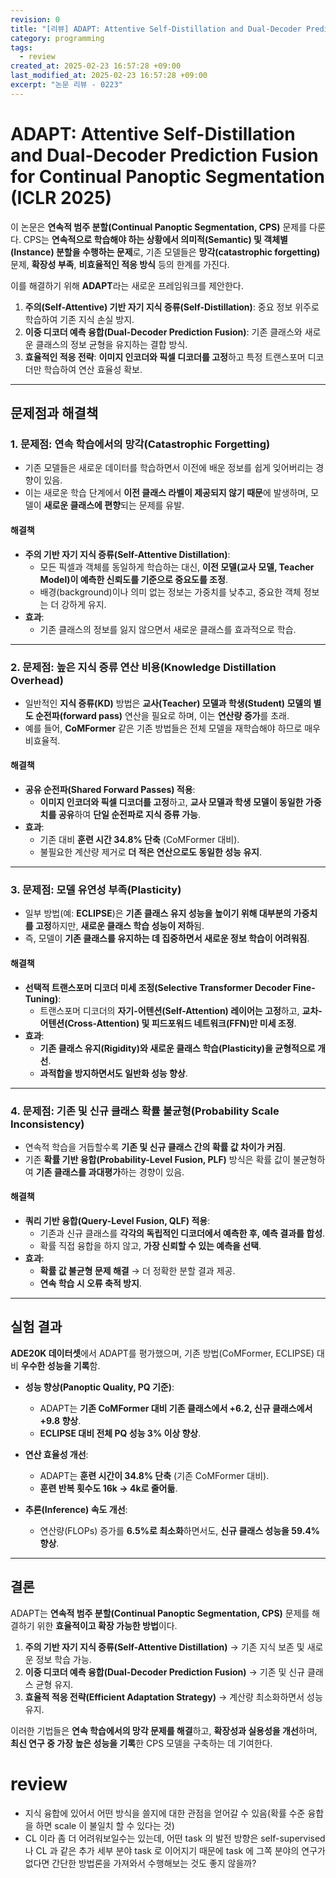 ```yaml
---
revision: 0
title: "[리뷰] ADAPT: Attentive Self-Distillation and Dual-Decoder Prediction Fusion for Continual Panoptic Segmentation (ICLR 2025)"
category: programming
tags:
  - review
created_at: 2025-02-23 16:57:28 +09:00
last_modified_at: 2025-02-23 16:57:28 +09:00
excerpt: "논문 리뷰 - 0223"
---
```


# ADAPT: Attentive Self-Distillation and Dual-Decoder Prediction Fusion for Continual Panoptic Segmentation (ICLR 2025)


이 논문은 **연속적 범주 분할(Continual Panoptic Segmentation, CPS)** 문제를 다룬다. CPS는 **연속적으로 학습해야 하는 상황에서 의미적(Semantic) 및 객체별(Instance) 분할을 수행하는 문제**로, 기존 모델들은 **망각(catastrophic forgetting)** 문제, **확장성 부족**, **비효율적인 적응 방식** 등의 한계를 가진다.

이를 해결하기 위해 **ADAPT**라는 새로운 프레임워크를 제안한다. 
1. **주의(Self-Attentive) 기반 자기 지식 증류(Self-Distillation)**: 중요 정보 위주로 학습하여 기존 지식 손실 방지.
2. **이중 디코더 예측 융합(Dual-Decoder Prediction Fusion)**: 기존 클래스와 새로운 클래스의 정보 균형을 유지하는 결합 방식.
3. **효율적인 적응 전략**: **이미지 인코더와 픽셀 디코더를 고정**하고 특정 트랜스포머 디코더만 학습하여 연산 효율성 확보.

---

## **문제점과 해결책**
### **1. 문제점: 연속 학습에서의 망각(Catastrophic Forgetting)**
- 기존 모델들은 새로운 데이터를 학습하면서 이전에 배운 정보를 쉽게 잊어버리는 경향이 있음.
- 이는 새로운 학습 단계에서 **이전 클래스 라벨이 제공되지 않기 때문**에 발생하며, 모델이 **새로운 클래스에 편향**되는 문제를 유발.

#### **해결책**
- **주의 기반 자기 지식 증류(Self-Attentive Distillation)**:
  - 모든 픽셀과 객체를 동일하게 학습하는 대신, **이전 모델(교사 모델, Teacher Model)이 예측한 신뢰도를 기준으로 중요도를 조정**.
  - 배경(background)이나 의미 없는 정보는 가중치를 낮추고, 중요한 객체 정보는 더 강하게 유지.
- **효과**:
  - 기존 클래스의 정보를 잃지 않으면서 새로운 클래스를 효과적으로 학습.

---

### **2. 문제점: 높은 지식 증류 연산 비용(Knowledge Distillation Overhead)**
- 일반적인 **지식 증류(KD)** 방법은 **교사(Teacher) 모델과 학생(Student) 모델의 별도 순전파(forward pass)** 연산을 필요로 하며, 이는 **연산량 증가**를 초래.
- 예를 들어, **CoMFormer** 같은 기존 방법들은 전체 모델을 재학습해야 하므로 매우 비효율적.

#### **해결책**
- **공유 순전파(Shared Forward Passes) 적용**:
  - **이미지 인코더와 픽셀 디코더를 고정**하고, **교사 모델과 학생 모델이 동일한 가중치를 공유**하여 **단일 순전파로 지식 증류 가능**.
- **효과**:
  - 기존 대비 **훈련 시간 34.8% 단축** (CoMFormer 대비).
  - 불필요한 계산량 제거로 **더 적은 연산으로도 동일한 성능 유지**.

---

### **3. 문제점: 모델 유연성 부족(Plasticity)**
- 일부 방법(예: **ECLIPSE**)은 **기존 클래스 유지 성능을 높이기 위해 대부분의 가중치를 고정**하지만, **새로운 클래스 학습 성능이 저하**됨.
- 즉, 모델이 **기존 클래스를 유지하는 데 집중하면서 새로운 정보 학습이 어려워짐**.

#### **해결책**
- **선택적 트랜스포머 디코더 미세 조정(Selective Transformer Decoder Fine-Tuning)**:
  - 트랜스포머 디코더의 **자기-어텐션(Self-Attention) 레이어는 고정**하고, **교차-어텐션(Cross-Attention) 및 피드포워드 네트워크(FFN)만 미세 조정**.
- **효과**:
  - **기존 클래스 유지(Rigidity)와 새로운 클래스 학습(Plasticity)을 균형적으로 개선**.
  - **과적합을 방지하면서도 일반화 성능 향상**.

---

### **4. 문제점: 기존 및 신규 클래스 확률 불균형(Probability Scale Inconsistency)**
- 연속적 학습을 거듭할수록 **기존 및 신규 클래스 간의 확률 값 차이가 커짐**.
- 기존 **확률 기반 융합(Probability-Level Fusion, PLF)** 방식은 확률 값이 불균형하여 **기존 클래스를 과대평가**하는 경향이 있음.

#### **해결책**
- **쿼리 기반 융합(Query-Level Fusion, QLF) 적용**:
  - 기존과 신규 클래스를 **각각의 독립적인 디코더에서 예측한 후, 예측 결과를 합성**.
  - 확률 직접 융합을 하지 않고, **가장 신뢰할 수 있는 예측을 선택**.
- **효과**:
  - **확률 값 불균형 문제 해결** → 더 정확한 분할 결과 제공.
  - **연속 학습 시 오류 축적 방지**.

---

## **실험 결과**
**ADE20K 데이터셋**에서 ADAPT를 평가했으며, 기존 방법(CoMFormer, ECLIPSE) 대비 **우수한 성능을 기록**함.

- **성능 향상(Panoptic Quality, PQ 기준)**:
  - ADAPT는 **기존 CoMFormer 대비 기존 클래스에서 +6.2, 신규 클래스에서 +9.8 향상**.
  - **ECLIPSE 대비 전체 PQ 성능 3% 이상 향상**.

- **연산 효율성 개선**:
  - ADAPT는 **훈련 시간이 34.8% 단축** (기존 CoMFormer 대비).
  - **훈련 반복 횟수도 16k → 4k로 줄어듦**.
  
- **추론(Inference) 속도 개선**:
  - 연산량(FLOPs) 증가를 **6.5%로 최소화**하면서도, **신규 클래스 성능을 59.4% 향상**.

---

## **결론**
ADAPT는 **연속적 범주 분할(Continual Panoptic Segmentation, CPS)** 문제를 해결하기 위한 **효율적이고 확장 가능한 방법**이다.

1. **주의 기반 자기 지식 증류(Self-Attentive Distillation)** → 기존 지식 보존 및 새로운 정보 학습 가능.
2. **이중 디코더 예측 융합(Dual-Decoder Prediction Fusion)** → 기존 및 신규 클래스 균형 유지.
3. **효율적 적응 전략(Efficient Adaptation Strategy)** → 계산량 최소화하면서 성능 유지.

이러한 기법들은 **연속 학습에서의 망각 문제를 해결**하고, **확장성과 실용성을 개선**하며, **최신 연구 중 가장 높은 성능을 기록**한 CPS 모델을 구축하는 데 기여한다.

# review
- 지식 융합에 있어서 어떤 방식을 쓸지에 대한 관점을 얻어갈 수 있음(확률 수준 융합을 하면 scale 이 불일치 할 수 있다는 것)
- CL 이라 좀 더 어려워보일수는 있는데,  어떤 task 의 발전 방향은 self-supervised  나 CL 과 같은 추가 세부 분야 task 로 이어지기 때문에 task 에 그쪽 분야의 연구가 없다면 간단한 방법론을 가져와서 수행해보는 것도 좋지 않을까?